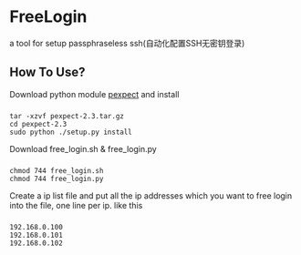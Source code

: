 FreeLogin
=========

a tool for setup passphraseless ssh(自动化配置SSH无密钥登录)

How To Use?
---------
Download python module [pexpect](https://pypi.python.org/pypi/pexpect/) and install
###
    tar -xzvf pexpect-2.3.tar.gz
    cd pexpect-2.3
    sudo python ./setup.py install
  
Download free_login.sh & free_login.py
###
    chmod 744 free_login.sh
    chmod 744 free_login.py

Create a ip list file and put all the ip addresses which you want to free login into the file, one line per ip. like this
###
    192.168.0.100
    192.168.0.101
    192.168.0.102

  
